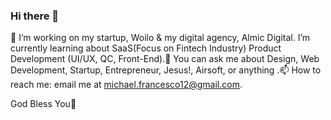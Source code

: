 ### Hi there 👋
🔭 I’m working on my startup, Woilo & my digital agency, Almic Digital. I’m currently learning about SaaS(Focus on Fintech Industry) Product Development (UI/UX, QC, Front-End).💬 You can ask me about Design, Web Development, Startup, Entrepreneur, Jesus!, Airsoft, or anything .📫 How to reach me: email me at michael.francesco12@gmail.com.

God Bless You🌻
<!--
- 🔭 I’m currently working on ...
- 🌱 I’m currently learning ...
- 👯 I’m looking to collaborate on ...
- 🤔 I’m looking for help with ...
- 💬 Ask me about ...
- 📫 How to reach me: ...
- 😄 Pronouns: ...
- ⚡ Fun fact: ...
-->
